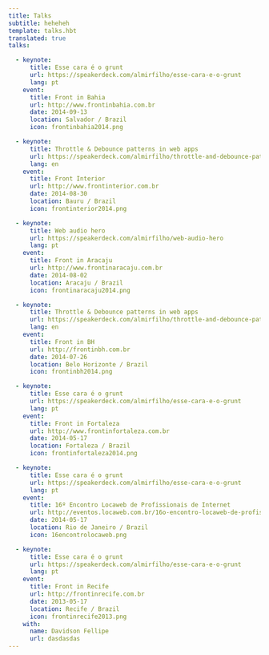 ```yaml
---
title: Talks
subtitle: heheheh
template: talks.hbt
translated: true
talks:

  - keynote:
      title: Esse cara é o grunt
      url: https://speakerdeck.com/almirfilho/esse-cara-e-o-grunt
      lang: pt
    event:
      title: Front in Bahia
      url: http://www.frontinbahia.com.br
      date: 2014-09-13
      location: Salvador / Brazil
      icon: frontinbahia2014.png

  - keynote:
      title: Throttle & Debounce patterns in web apps
      url: https://speakerdeck.com/almirfilho/throttle-and-debounce-patterns-in-web-apps
      lang: en
    event:
      title: Front Interior
      url: http://www.frontinterior.com.br
      date: 2014-08-30
      location: Bauru / Brazil
      icon: frontinterior2014.png

  - keynote:
      title: Web audio hero
      url: https://speakerdeck.com/almirfilho/web-audio-hero
      lang: pt
    event:
      title: Front in Aracaju
      url: http://www.frontinaracaju.com.br
      date: 2014-08-02
      location: Aracaju / Brazil
      icon: frontinaracaju2014.png

  - keynote:
      title: Throttle & Debounce patterns in web apps
      url: https://speakerdeck.com/almirfilho/throttle-and-debounce-patterns-in-web-apps
      lang: en
    event:
      title: Front in BH
      url: http://frontinbh.com.br
      date: 2014-07-26
      location: Belo Horizonte / Brazil
      icon: frontinbh2014.png

  - keynote:
      title: Esse cara é o grunt
      url: https://speakerdeck.com/almirfilho/esse-cara-e-o-grunt
      lang: pt
    event:
      title: Front in Fortaleza
      url: http://www.frontinfortaleza.com.br
      date: 2014-05-17
      location: Fortaleza / Brazil
      icon: frontinfortaleza2014.png

  - keynote:
      title: Esse cara é o grunt
      url: https://speakerdeck.com/almirfilho/esse-cara-e-o-grunt
      lang: pt
    event:
      title: 16º Encontro Locaweb de Profissionais de Internet
      url: http://eventos.locaweb.com.br/16o-encontro-locaweb-de-profissionais-de-internet-rio-de-janeiro/
      date: 2014-05-17
      location: Rio de Janeiro / Brazil
      icon: 16encontrolocaweb.png

  - keynote:
      title: Esse cara é o grunt
      url: https://speakerdeck.com/almirfilho/esse-cara-e-o-grunt
      lang: pt
    event:
      title: Front in Recife
      url: http://frontinrecife.com.br
      date: 2013-05-17
      location: Recife / Brazil
      icon: frontinrecife2013.png
    with:
      name: Davidson Fellipe
      url: dasdasdas
---
```

